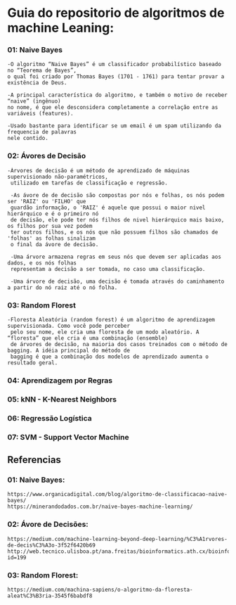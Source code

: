 # Guia do repositorio de algoritmos de machine Leaning:

### 01: Naive Bayes
    -O algoritmo “Naive Bayes” é um classificador probabilístico baseado no “Teorema de Bayes”, 
    o qual foi criado por Thomas Bayes (1701 - 1761) para tentar provar a existência de Deus.
    
    -A principal característica do algoritmo, e também o motivo de receber “naive” (ingênuo) 
    no nome, é que ele desconsidera completamente a correlação entre as variáveis (features).
    
    -Usado bastante para identificar se um email é um spam utilizando da frequencia de palavras
    nele contido. 
    
    
### 02: Ávores de Decisão
    -Árvores de decisão é um método de aprendizado de máquinas supervisionado não-paramétricos,
     utilizado em tarefas de classificação e regressão.
     
     -As ávore de de decisão são compostas por nós e folhas, os nós podem ser 'RAIZ' ou 'FILHO' que
     guardão informação, o 'RAIZ' é aquele que possui o maior nivel hierárquico e é o primeiro nó 
     de decisão, ele pode ter nós filhos de nivel hierárquico mais baixo, os filhos por sua vez podem
     ter outros filhos, e os nós que não possuem filhos são chamados de 'folhas' as folhas sinalizam
     o final da ávore de decisão.
     
     -Uma árvore armazena regras em seus nós que devem ser aplicadas aos dados, e os nós folhas 
     representam a decisão a ser tomada, no caso uma classificação.
     
     -Uma árvore de decisão, uma decisão é tomada através do caminhamento a partir do nó raiz até o nó folha.

### 03: Random Florest
    -Floresta Aleatória (random forest) é um algoritmo de aprendizagem supervisionada. Como você pode perceber
     pelo seu nome, ele cria uma floresta de um modo aleatório. A “floresta” que ele cria é uma combinação (ensemble)
     de árvores de decisão, na maioria dos casos treinados com o método de bagging. A idéia principal do método de 
     bagging é que a combinação dos modelos de aprendizado aumenta o resultado geral.

### 04: Aprendizagem por Regras
    
### 05: kNN - K-Nearest Neighbors

### 06: Regressão Logística

### 07: SVM - Support Vector Machine
     
## Referencias 

### 01: Naive Bayes: 
    https://www.organicadigital.com/blog/algoritmo-de-classificacao-naive-bayes/
    https://minerandodados.com.br/naive-bayes-machine-learning/
    
### 02: Ávore de Decisões:
    https://medium.com/machine-learning-beyond-deep-learning/%C3%A1rvores-de-decis%C3%A3o-3f52f6420b69
    http://web.tecnico.ulisboa.pt/ana.freitas/bioinformatics.ath.cx/bioinformatics.ath.cx/indexf23d.html?id=199
    
### 03: Random Florest:
    https://medium.com/machina-sapiens/o-algoritmo-da-floresta-aleat%C3%B3ria-3545f6babdf8